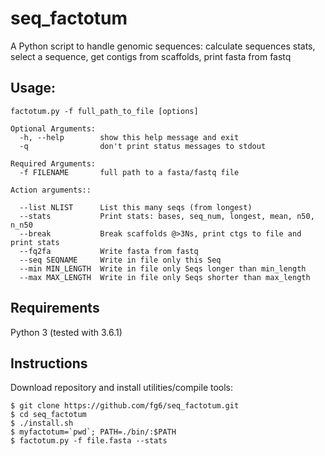 # seq_factotum
A Python script to handle genomic sequences: calculate sequences stats, select a sequence, get contigs from scaffolds, print fasta from fastq

## Usage: 
    factotum.py -f full_path_to_file [options]
  
    Optional Arguments:
      -h, --help        show this help message and exit
      -q                don't print status messages to stdout

    Required Arguments:
      -f FILENAME       full path to a fasta/fastq file
  
    Action arguments::

      --list NLIST      List this many seqs (from longest)
      --stats           Print stats: bases, seq_num, longest, mean, n50, n_n50
      --break           Break scaffolds @>3Ns, print ctgs to file and print stats
      --fq2fa           Write fasta from fastq
      --seq SEQNAME     Write in file only this Seq
      --min MIN_LENGTH  Write in file only Seqs longer than min_length
      --max MAX_LENGTH  Write in file only Seqs shorter than max_length
  
## Requirements
Python 3 (tested with 3.6.1)

## Instructions
Download repository and install utilities/compile tools: 

	$ git clone https://github.com/fg6/seq_factotum.git
	$ cd seq_factotum
	$ ./install.sh
	$ myfactotum=`pwd`; PATH=./bin/:$PATH   
    $ factotum.py -f file.fasta --stats
